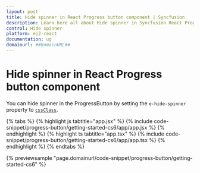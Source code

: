 ```yaml
---
layout: post
title: Hide spinner in React Progress button component | Syncfusion
description: Learn here all about Hide spinner in Syncfusion React Progress button component of Syncfusion Essential JS 2 and more.
control: Hide spinner 
platform: ej2-react
documentation: ug
domainurl: ##DomainURL##
---
```


# Hide spinner in React Progress button component

You can hide spinner in the ProgressButton by setting the `e-hide-spinner` property to [`cssClass`](https://ej2.syncfusion.com/react/documentation/api/progress-button/#cssClass).

{% tabs %}
{% highlight js tabtitle="app.jsx" %}
{% include code-snippet/progress-button/getting-started-cs6/app/app.jsx %}
{% endhighlight %}
{% highlight ts tabtitle="app.tsx" %}
{% include code-snippet/progress-button/getting-started-cs6/app/app.tsx %}
{% endhighlight %}
{% endtabs %}

 {% previewsample "page.domainurl/code-snippet/progress-button/getting-started-cs6" %}
